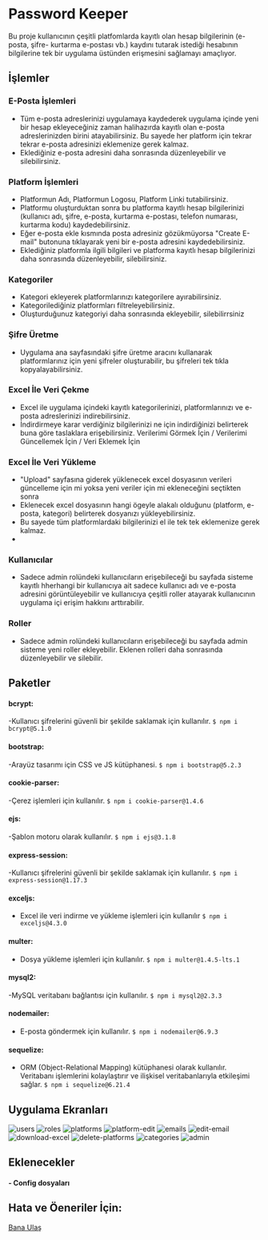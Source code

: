 # Password Keeper

Bu proje kullanıcının çeşitli platfomlarda kayıtlı olan hesap bilgilerinin (e-posta, şifre- kurtarma e-postası vb.) kaydını tutarak istediği hesabının bilgilerine tek bir uygulama üstünden erişmesini sağlamayı amaçlıyor. 

## İşlemler

### E-Posta İşlemleri
- Tüm e-posta adreslerinizi uygulamaya kaydederek uygulama içinde yeni bir hesap ekleyeceğiniz zaman halihazırda kayıtlı olan e-posta adreslerinizden birini atayabilirsiniz. Bu sayede her platform için tekrar tekrar e-posta adresinizi eklemenize gerek kalmaz.
- Eklediğiniz e-posta adresini daha sonrasında düzenleyebilir ve silebilirsiniz.

### Platform İşlemleri
- Platformun Adı, Platformun Logosu, Platform Linki tutabilirsiniz.
- Platformu oluşturduktan sonra bu platforma kayıtlı hesap bilgilerinizi (kullanıcı adı, şifre, e-posta, kurtarma e-postası, telefon numarası, kurtarma kodu) kaydedebilirsiniz.
- Eğer e-posta ekle kısmında posta adresiniz gözükmüyorsa "Create E-mail" butonuna tıklayarak yeni bir e-posta adresini kaydedebilirsiniz.
- Eklediğiniz platformla ilgili bilgileri ve platforma kayıtlı hesap bilgilerinizi daha sonrasında düzenleyebilir, silebilirsiniz.
   

### Kategoriler
- Kategori ekleyerek platformlarınızı kategorilere ayırabilirsiniz.
- Kategorilediğiniz platformları filtreleyebilirsiniz.
- Oluşturduğunuz kategoriyi daha sonrasında ekleyebilir, silebilirrsiniz
 
### Şifre Üretme
- Uygulama ana sayfasındaki şifre üretme aracını kullanarak platformlarınız için yeni şifreler oluşturabilir, bu şifreleri tek tıkla kopyalayabilirsiniz.

### Excel İle Veri Çekme
- Excel ile uygulama içindeki kayıtlı kategorilerinizi, platformlarınızı ve e-posta adreslerinizi indirebilirsiniz.
- İndirdirmeye karar verdiğiniz bilgilerinizi ne için indirdiğinizi belirterek buna göre taslaklara erişebilirsiniz. Verilerimi Görmek İçin / Verilerimi Güncellemek İçin / Veri Eklemek İçin
  

### Excel İle Veri Yükleme
- "Upload" sayfasına giderek yüklenecek excel dosyasının verileri güncelleme için mi yoksa yeni veriler için mi ekleneceğini seçtikten sonra
- Eklenecek excel dosyasının hangi ögeyle alakalı olduğunu (platform, e-posta, kategori) belirterek dosyanızı yükleyebilirsiniz.
- Bu sayede tüm platformlardaki bilgilerinizi el ile tek tek eklemenize gerek kalmaz.
-  
### Kullanıcılar
- Sadece admin rolündeki kullanıcıların erişebileceği bu sayfada sisteme kayıtlı hherhangi bir kullanıcıya ait sadece kullanıcı adı ve e-posta adresini görüntüleyebilir ve kullanıcıya çeşitli roller atayarak kullanıcının uygulama içi erişim hakkını arttırabilir.

### Roller
- Sadece admin rolündeki kullanıcıların erişebileceği bu sayfada admin sisteme yeni roller ekleyebilir. Eklenen rolleri daha sonrasında düzenleyebilir ve silebilir.

## Paketler

#### bcrypt:
-Kullanıcı şifrelerini güvenli bir şekilde saklamak için kullanılır.
    `$ npm i bcrypt@5.1.0`
#### bootstrap:
-Arayüz tasarımı için CSS ve JS kütüphanesi.
    `$ npm i bootstrap@5.2.3`
#### cookie-parser:
-Çerez işlemleri için kullanılır.
    `$ npm i cookie-parser@1.4.6`
#### ejs:
-Şablon motoru olarak kullanılır.
    `$ npm i ejs@3.1.8`
#### express-session:
-Kullanıcı şifrelerini güvenli bir şekilde saklamak için kullanılır.
    `$ npm i express-session@1.17.3`
#### exceljs:
- Excel ile veri indirme ve yükleme işlemleri için kullanılır
    `$ npm i exceljs@4.3.0`
#### multer:
- Dosya yükleme işlemleri için kullanılır.
    `$ npm i multer@1.4.5-lts.1`
#### mysql2:
-MySQL veritabanı bağlantısı için kullanılır.
    `$ npm i mysql2@2.3.3`
#### nodemailer:
- E-posta göndermek için kullanılır.
    `$ npm i nodemailer@6.9.3`
#### sequelize:
- ORM (Object-Relational Mapping) kütüphanesi olarak kullanılır. Veritabanı işlemlerini kolaylaştırır ve ilişkisel veritabanlarıyla etkileşimi sağlar.
    `$ npm i sequelize@6.21.4`

## Uygulama Ekranları
![users](https://github.com/yasinaacar/passwordKeeper/assets/70544990/bcdefa09-c784-4812-8c09-bf0033ca8925)
![roles](https://github.com/yasinaacar/passwordKeeper/assets/70544990/0a4f5a7e-2cbe-4c03-a621-fef06a29e009)
![platforms](https://github.com/yasinaacar/passwordKeeper/assets/70544990/cc460c9b-b66f-4885-98ee-e448224bcc35)
![platform-edit](https://github.com/yasinaacar/passwordKeeper/assets/70544990/9bdc4d93-c641-4020-9db0-e414895917a7)
![emails](https://github.com/yasinaacar/passwordKeeper/assets/70544990/b0915e46-d985-473b-a151-61dc507972a2)
![edit-email](https://github.com/yasinaacar/passwordKeeper/assets/70544990/36e1b338-8334-4f18-ac91-c37d4df80332)
![download-excel](https://github.com/yasinaacar/passwordKeeper/assets/70544990/c35107fb-99ea-442e-97cd-7f65ecb6e3d4)
![delete-platforms](https://github.com/yasinaacar/passwordKeeper/assets/70544990/7ba3f27a-cc8e-4397-b7a2-6450ed9fd70a)
![categories](https://github.com/yasinaacar/passwordKeeper/assets/70544990/aa478139-b2cf-41d0-a07b-8d67272a2bb5)
![admin](https://github.com/yasinaacar/passwordKeeper/assets/70544990/98fd2881-1c9a-4007-9057-3e9e9d886437)





## Eklenecekler
#### - Config dosyaları

## Hata ve Öeneriler İçin:
[Bana Ulaş](mailto:yasinaacar@outlook.com)
